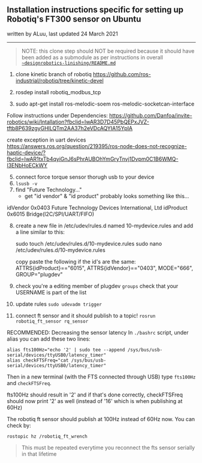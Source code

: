 ## Installation instructions specific for setting up Robotiq's FT300 sensor on Ubuntu

written by ALuu, last updated 24 March 2021

----

> NOTE: this clone step should NOT be required because it should have been added as a submodule as per instructions in overall [`~designrobotics-linishing/README.md`](../../../README.md)

1. clone kinetic branch of robotiq
https://github.com/ros-industrial/robotiq/tree/kinetic-devel

2. rosdep install robotiq_modbus_tcp
3. sudo apt-get install ros-melodic-soem ros-melodic-socketcan-interface

Follow instructions under Dependencies:
https://github.com/Danfoa/invite-robotics/wiki/Intallation?fbclid=IwAR3D7D45PbQEPxJVZ-tftb8P639zgyGHlLQTm2AA37h2eVDcAQYIA15YpIA

create exception in uart devices
https://answers.ros.org/question/219395/ros-node-does-not-recognize-haptic-device/?fbclid=IwAR1txTb4qyiGnJ6sPhrAUBOhYmGryTnvj1Dvpm0C1B6WMQ-l3ENbHoECkWY

5. connect force torque sensor thorugh usb to your device
6. ``lsusb -v``
7. find "Future Technology..."
    - get "id vendor" & "id product"
probably looks something like this...

  idVendor           0x0403 Future Technology Devices International, Ltd
  idProduct          0x6015 Bridge(I2C/SPI/UART/FIFO)

8. create a new file in /etc/udev/rules.d named 10-mydevice.rules and add a line similar to this:

    sudo touch /etc/udev/rules.d/10-mydevice.rules
    sudo nano /etc/udev/rules.d/10-mydevice.rules

    copy paste the following if the id's are the same:
        ATTRS{idProduct}=="6015", ATTRS{idVendor}=="0403", MODE="666", GROUP="plugdev"

9. check you're a editing member of plugdev ``groups``
    check that your USERNAME is part of the list
10. update rules ``sudo udevadm trigger``

11. connect ft sensor and it should publish to a topic!
    ``rosrun robotiq_ft_sensor rq_sensor``


RECOMMENDED: Decreasing the sensor latency
In `./bashrc` script, under alias you can add these two lines:

```
alias fts100Hz="echo '2' | sudo tee --append /sys/bus/usb-serial/devices/ttyUSB0/latency_timer"
alias checkFTSFreq="cat /sys/bus/usb-serial/devices/ttyUSB0/latency_timer"
```

Then in a new terminal (with the FTS connected through USB) type `fts100Hz` and `checkFTSFreq`.

fts100Hz should result in '2'
and if that's done correctly, checkFTSFreq should now print '2' as well (instead of '16' which is when publishing at 60Hz)

The robotiq ft sensor should publish at 100Hz instead of 60Hz now. You can check by:

```
rostopic hz /robotiq_ft_wrench
```

> This must be repeated everytime you reconnect the fts sensor serially in that lifetime